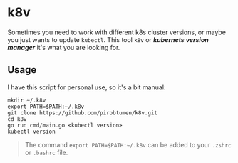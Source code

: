 # k8v

Sometimes you need to work with different k8s cluster versions, or maybe you just wants to update
`kubectl`. This tool `k8v` or **_kubernets version manager_** it's what you are looking for.

## Usage

I have this script for personal use, so it's a bit manual:

```
mkdir ~/.k8v
export PATH=$PATH:~/.k8v
git clone https://github.com/pirobtumen/k8v.git
cd k8v
go run cmd/main.go <kubectl version>
kubectl version
```

> The command `export PATH=$PATH:~/.k8v` can be added to your `.zshrc` or `.bashrc` file.

